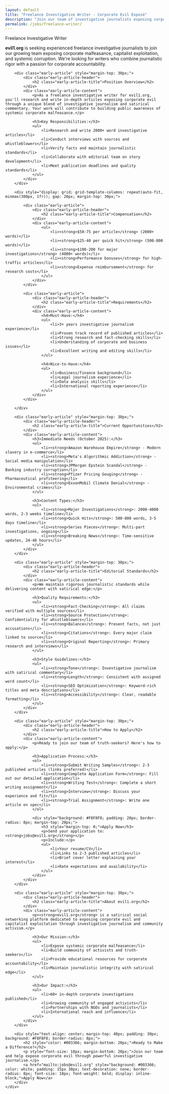 ```yaml
---
layout: default
title: "Freelance Investigative Writer - Corporate Evil Exposé"
description: "Join our team of investigative journalists exposing corporate malfeasance. $50-75/article for experienced writers."
permalink: /jobs/freelance-writer/
---
```


<div class="early-section">
    <div class="early-section-header">Freelance Investigative Writer</div>
    <div class="early-section-content">
        <p><strong>evil1.org</strong> is seeking experienced freelance investigative journalists to join our growing team exposing corporate malfeasance, capitalist exploitation, and systemic corruption. We're looking for writers who combine journalistic rigor with a passion for corporate accountability.</p>

        <div class="early-article" style="margin-top: 30px;">
            <div class="early-article-header">
                <h2 class="early-article-title">Position Overview</h2>
            </div>
            <div class="early-article-content">
                <p>As a freelance investigative writer for evil1.org, you'll research and write in-depth articles exposing corporate evil through a unique blend of investigative journalism and satirical commentary. Your work will contribute to building public awareness of systemic corporate malfeasance.</p>

                <h3>Key Responsibilities:</h3>
                <ul>
                    <li>Research and write 2000+ word investigative articles</li>
                    <li>Conduct interviews with sources and whistleblowers</li>
                    <li>Verify facts and maintain journalistic standards</li>
                    <li>Collaborate with editorial team on story development</li>
                    <li>Meet publication deadlines and quality standards</li>
                </ul>
            </div>
        </div>

        <div style="display: grid; grid-template-columns: repeat(auto-fit, minmax(300px, 1fr)); gap: 20px; margin-top: 30px;">

            <div class="early-article">
                <div class="early-article-header">
                    <h2 class="early-article-title">Compensation</h2>
                </div>
                <div class="early-article-content">
                    <ul>
                        <li><strong>$50-75 per article</strong> (2000+ words)</li>
                        <li><strong>$25-40 per quick hit</strong> (500-800 words)</li>
                        <li><strong>$100-200 for major investigations</strong> (4000+ words)</li>
                        <li><strong>Performance bonuses</strong> for high-traffic articles</li>
                        <li><strong>Expense reimbursement</strong> for research costs</li>
                    </ul>
                </div>
            </div>

            <div class="early-article">
                <div class="early-article-header">
                    <h2 class="early-article-title">Requirements</h2>
                </div>
                <div class="early-article-content">
                    <h4>Must-Have:</h4>
                    <ul>
                        <li>3+ years investigative journalism experience</li>
                        <li>Proven track record of published articles</li>
                        <li>Strong research and fact-checking skills</li>
                        <li>Understanding of corporate and business issues</li>
                        <li>Excellent writing and editing skills</li>
                    </ul>

                    <h4>Nice-to-Have:</h4>
                    <ul>
                        <li>Business/finance background</li>
                        <li>Legal journalism experience</li>
                        <li>Data analysis skills</li>
                        <li>International reporting experience</li>
                    </ul>
                </div>
            </div>

        </div>

        <div class="early-article" style="margin-top: 30px;">
            <div class="early-article-header">
                <h2 class="early-article-title">Current Opportunities</h2>
            </div>
            <div class="early-article-content">
                <h3>Immediate Needs (October 2025):</h3>
                <ul>
                    <li><strong>Amazon Warehouse Empire</strong> - Modern slavery in e-commerce</li>
                    <li><strong>Meta's Algorithmic Addiction</strong> - Social media manipulation</li>
                    <li><strong>JPMorgan Epstein Scandal</strong> - Banking industry corruption</li>
                    <li><strong>Pfizer Pricing Gouging</strong> - Pharmaceutical profiteering</li>
                    <li><strong>ExxonMobil Climate Denial</strong> - Environmental crimes</li>
                </ul>

                <h3>Content Types:</h3>
                <ul>
                    <li><strong>Major Investigations</strong>: 2000-4000 words, 2-3 weeks timeline</li>
                    <li><strong>Quick Hits</strong>: 500-800 words, 3-5 days timeline</li>
                    <li><strong>Series Pieces</strong>: Multi-part investigations, ongoing</li>
                    <li><strong>Breaking News</strong>: Time-sensitive updates, 24-48 hours</li>
                </ul>
            </div>
        </div>

        <div class="early-article" style="margin-top: 30px;">
            <div class="early-article-header">
                <h2 class="early-article-title">Editorial Standards</h2>
            </div>
            <div class="early-article-content">
                <p>We maintain rigorous journalistic standards while delivering content with satirical edge:</p>

                <h3>Quality Requirements:</h3>
                <ul>
                    <li><strong>Fact-Checking</strong>: All claims verified with multiple sources</li>
                    <li><strong>Source Protection</strong>: Confidentiality for whistleblowers</li>
                    <li><strong>Balance</strong>: Present facts, not just accusations</li>
                    <li><strong>Citations</strong>: Every major claim linked to source</li>
                    <li><strong>Original Reporting</strong>: Primary research and interviews</li>
                </ul>

                <h3>Style Guidelines:</h3>
                <ul>
                    <li><strong>Tone</strong>: Investigative journalism with satirical commentary</li>
                    <li><strong>Length</strong>: Consistent with assigned word count</li>
                    <li><strong>SEO Optimization</strong>: Keyword-rich titles and meta descriptions</li>
                    <li><strong>Accessibility</strong>: Clear, readable formatting</li>
                </ul>
            </div>
        </div>

        <div class="early-article" style="margin-top: 30px;">
            <div class="early-article-header">
                <h2 class="early-article-title">How to Apply</h2>
            </div>
            <div class="early-article-content">
                <p>Ready to join our team of truth-seekers? Here's how to apply:</p>

                <h3>Application Process:</h3>
                <ol>
                    <li><strong>Submit Writing Samples</strong>: 2-3 published articles (links preferred)</li>
                    <li><strong>Complete Application Form</strong>: Fill out our detailed application</li>
                    <li><strong>Writing Test</strong>: Complete a short writing assignment</li>
                    <li><strong>Interview</strong>: Discuss your experience and fit</li>
                    <li><strong>Trial Assignment</strong>: Write one article on spec</li>
                </ol>

                <div style="background: #F8F8F8; padding: 20px; border-radius: 8px; margin-top: 20px;">
                    <h3 style="margin-top: 0;">Apply Now</h3>
                    <p>Send your application to: <strong>jobs@evil1.org</strong></p>
                    <p>Include:</p>
                    <ul>
                        <li>Your resume/CV</li>
                        <li>Links to 2-3 published articles</li>
                        <li>Brief cover letter explaining your interest</li>
                        <li>Rate expectations and availability</li>
                    </ul>
                </div>
            </div>
        </div>

        <div class="early-article" style="margin-top: 30px;">
            <div class="early-article-header">
                <h2 class="early-article-title">About evil1.org</h2>
            </div>
            <div class="early-article-content">
                <p><strong>evil1.org</strong> is a satirical social networking platform dedicated to exposing corporate evil and capitalist exploitation through investigative journalism and community activism.</p>

                <h3>Our Mission:</h3>
                <ul>
                    <li>Expose systemic corporate malfeasance</li>
                    <li>Build community of activists and truth-seekers</li>
                    <li>Provide educational resources for corporate accountability</li>
                    <li>Maintain journalistic integrity with satirical edge</li>
                </ul>

                <h3>Our Impact:</h3>
                <ul>
                    <li>60+ in-depth corporate investigations published</li>
                    <li>Growing community of engaged activists</li>
                    <li>Partnerships with NGOs and journalists</li>
                    <li>International reach and influence</li>
                </ul>
            </div>
        </div>

        <div style="text-align: center; margin-top: 40px; padding: 30px; background: #F8F8F8; border-radius: 8px;">
            <h2 style="color: #003366; margin-bottom: 20px;">Ready to Make a Difference?</h2>
            <p style="font-size: 18px; margin-bottom: 20px;">Join our team and help expose corporate evil through powerful investigative journalism.</p>
            <a href="mailto:jobs@evil1.org" style="background: #003366; color: white; padding: 15px 30px; text-decoration: none; border-radius: 8px; font-size: 18px; font-weight: bold; display: inline-block;">Apply Now</a>
        </div>
    </div>
</div>

